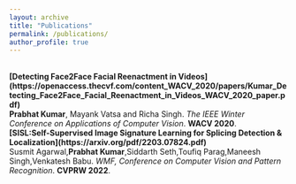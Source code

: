 ```yaml
---
layout: archive
title: "Publications"
permalink: /publications/
author_profile: true
---
```


<br>
<b>[Detecting Face2Face Facial Reenactment in Videos](https://openaccess.thecvf.com/content_WACV_2020/papers/Kumar_Detecting_Face2Face_Facial_Reenactment_in_Videos_WACV_2020_paper.pdf)</b> <br> 
<b>Prabhat Kumar</b>, Mayank Vatsa and Richa Singh.
<i>The IEEE Winter Conference on Applications of Computer Vision</i>. <b>WACV 2020</b>.

<br>
<b>[SISL:Self-Supervised Image Signature Learning for Splicing Detection & Localization](https://arxiv.org/pdf/2203.07824.pdf)</b> <br> 
Susmit Agarwal,<b>Prabhat Kumar</b>,Siddarth Seth,Toufiq Parag,Maneesh Singh,Venkatesh Babu.
<i> WMF, Conference on Computer Vision and Pattern Recognition</i>. <b>CVPRW 2022</b>.
